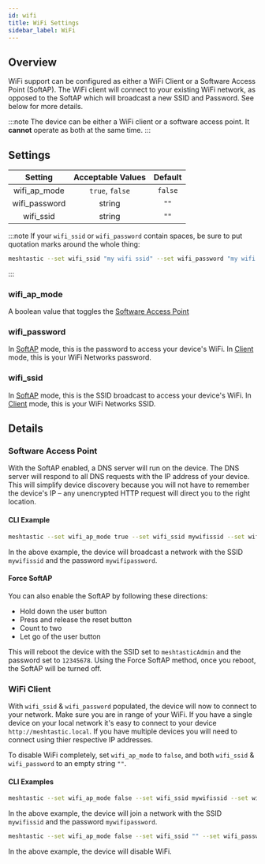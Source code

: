 ```yaml
---
id: wifi
title: WiFi Settings
sidebar_label: WiFi
---
```


## Overview

WiFi support can be configured as either a WiFi Client or a Software Access Point (SoftAP). The WiFi client will connect to your existing WiFi network, as opposed to the SoftAP which will broadcast a new SSID and Password. See below for more details.

:::note
The device can be either a WiFi client or a software access point. It **cannot** operate as both at the same time.
:::

## Settings

| Setting | Acceptable Values | Default |
| :-----: | :---------------: | :-----: |
| wifi_ap_mode | `true`, `false` | `false` |
| wifi_password | string | `""` |
| wifi_ssid | string | `""` |

:::note
If your `wifi_ssid` or `wifi_password` contain spaces, be sure to put quotation marks around the whole thing:
```bash title="Example with spaces"
meshtastic --set wifi_ssid "my wifi ssid" --set wifi_password "my wifi password"
```
:::

### wifi_ap_mode

A boolean value that toggles the [Software Access Point](#software-access-point)

### wifi_password

In [SoftAP](#software-access-point) mode, this is the password to access your device's WiFi. In [Client](#wifi-client) mode, this is your WiFi Networks password.

### wifi_ssid

In [SoftAP](#software-access-point) mode, this is the SSID broadcast to access your device's WiFi. In [Client](#wifi-client) mode, this is your WiFi Networks SSID.

## Details

### Software Access Point

With the SoftAP enabled, a DNS server will run on the device. The DNS server will respond to all DNS requests with the IP address of your device. This will simplify device discovery because you will not have to remember the device's IP – any unencrypted HTTP request will direct you to the right location.

#### CLI Example

```bash title="Example"
meshtastic --set wifi_ap_mode true --set wifi_ssid mywifissid --set wifi_password mywifipassword
```

In the above example, the device will broadcast a network with the SSID `mywifissid` and the password `mywifipassword`.

#### Force SoftAP

You can also enable the SoftAP by following these directions:

* Hold down the user button
* Press and release the reset button
* Count to two
* Let go of the user button

This will reboot the device with the SSID set to `meshtasticAdmin` and the password set to `12345678`. Using the Force SoftAP method, once you reboot, the SoftAP will be turned off.

### WiFi Client

With `wifi_ssid` & `wifi_password` populated, the device will now to connect to your network. Make sure you are in range of your WiFi. If you have a single device on your local network it's easy to connect to your device `http://meshtastic.local`. If you have multiple devices you will need to connect using thier respective IP addresses.

To disable WiFi completely, set `wifi_ap_mode` to `false`, and both `wifi_ssid` & `wifi_password` to an empty string `""`.

#### CLI Examples
```bash title="Example - Enabling WiFi"
meshtastic --set wifi_ap_mode false --set wifi_ssid mywifissid --set wifi_password mywifipassword
```

In the above example, the device will join a network with the SSID `mywifissid` and the password `mywifipassword`.

```bash title="Example - Disabling WiFi"
meshtastic --set wifi_ap_mode false --set wifi_ssid "" --set wifi_password ""
```
In the above example, the device will disable WiFi.
